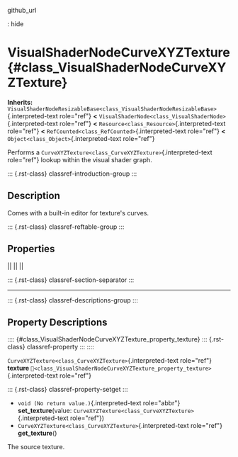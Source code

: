 github_url

:   hide

# VisualShaderNodeCurveXYZTexture {#class_VisualShaderNodeCurveXYZTexture}

**Inherits:**
`VisualShaderNodeResizableBase<class_VisualShaderNodeResizableBase>`{.interpreted-text
role="ref"} **\<**
`VisualShaderNode<class_VisualShaderNode>`{.interpreted-text role="ref"}
**\<** `Resource<class_Resource>`{.interpreted-text role="ref"} **\<**
`RefCounted<class_RefCounted>`{.interpreted-text role="ref"} **\<**
`Object<class_Object>`{.interpreted-text role="ref"}

Performs a `CurveXYZTexture<class_CurveXYZTexture>`{.interpreted-text
role="ref"} lookup within the visual shader graph.

::: {.rst-class}
classref-introduction-group
:::

## Description

Comes with a built-in editor for texture\'s curves.

::: {.rst-class}
classref-reftable-group
:::

## Properties

||
||
||

::: {.rst-class}
classref-section-separator
:::

------------------------------------------------------------------------

::: {.rst-class}
classref-descriptions-group
:::

## Property Descriptions

:::: {#class_VisualShaderNodeCurveXYZTexture_property_texture}
::: {.rst-class}
classref-property
:::
::::

`CurveXYZTexture<class_CurveXYZTexture>`{.interpreted-text role="ref"}
**texture**
`🔗<class_VisualShaderNodeCurveXYZTexture_property_texture>`{.interpreted-text
role="ref"}

::: {.rst-class}
classref-property-setget
:::

- `void (No return value.)`{.interpreted-text role="abbr"}
  **set_texture**(value:
  `CurveXYZTexture<class_CurveXYZTexture>`{.interpreted-text
  role="ref"})
- `CurveXYZTexture<class_CurveXYZTexture>`{.interpreted-text role="ref"}
  **get_texture**()

The source texture.
